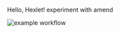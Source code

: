 Hello, Hexlet!
experiment with amend

![example workflow](https://github.com/Deniskakaka/hexlet-git/workflows/test-workflows/badge.svg)